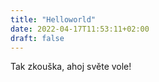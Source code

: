 ```yaml
---
title: "Helloworld"
date: 2022-04-17T11:53:11+02:00
draft: false
---
```


Tak zkouška, ahoj světe vole!